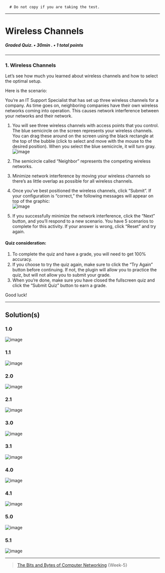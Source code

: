 ``` 
  # Do not copy if you are taking the test.
``` 
--- 
 
# Wireless Channels    
##### Graded Quiz. • 30min . • 1 total points 
----- 

### 1. Wireless Channels   

Let’s see how much you learned about wireless channels and how to select the optimal setup.

Here is the scenario: 

You’re an IT Support Specialist that has set up three wireless channels for a company. As time goes on, neighboring companies have their own wireless networks coming into operation. This causes network interference between your networks and their network.

 1. You will see three wireless channels with access points that you control. The blue semicircle on the screen represents your wireless channels. You can drag these around on the screen using the black rectangle at the top of the bubble (click to select and move with the mouse to the desired position). When you select the blue semicircle, it will turn gray.
    ![image](https://github.com/repans/Google-IT-Support-Professional-Certificate/assets/89868933/92b01c95-1885-45ad-9404-a6ed9f31a673)
 2. The semicircle called “Neighbor” represents the competing wireless networks.

 3. Minimize network interference by moving your wireless channels so there’s as little overlap as possible for all wireless channels.

 4. Once you’ve best positioned the wireless channels, click “Submit”. If your configuration is “correct,” the following messages will appear on top of the graphic:    
    ![image](https://github.com/repans/Google-IT-Support-Professional-Certificate/assets/89868933/d4b76f09-d225-447d-b0d9-0244fc6b4270)

 5. If you successfully minimize the network interference, click the “Next” button, and you’ll respond to a new scenario. You have 5 scenarios to complete for this activity. If your answer is wrong, click “Reset” and try again. 


#### Quiz consideration:

  1. To complete the quiz and have a grade, you will need to get 100% accuracy.     
  1. If you choose to try the quiz again, make sure to click the “Try Again” button before continuing. If not, the plugin will allow you to practice the quiz, but will not allow you to submit your grade.     
  1. When you’re done, make sure you have closed the fullscreen quiz and click the “Submit Quiz” button to earn a grade.    

Good luck! 


------------------ 
## Solution(s)  

### 1.0  
![image](https://github.com/repans/Google-IT-Support-Professional-Certificate/assets/89868933/7147d047-73b1-4d10-b497-63ab23c6875f)

### 1.1 
![image](https://github.com/repans/Google-IT-Support-Professional-Certificate/assets/89868933/4c5c68b2-2c4b-4c7f-b126-24a97908a2b7)

### 2.0  
![image](https://github.com/repans/Google-IT-Support-Professional-Certificate/assets/89868933/d1d3446b-fc8f-4c9a-a6ed-fcfa01b14671)

### 2.1 
![image](https://github.com/repans/Google-IT-Support-Professional-Certificate/assets/89868933/64f66e00-37e2-41c2-b80f-f9b60b95b48a)

### 3.0 
![image](https://github.com/repans/Google-IT-Support-Professional-Certificate/assets/89868933/645c4be6-17d7-48aa-b8be-9c9cbc4318dd)

### 3.1 
![image](https://github.com/repans/Google-IT-Support-Professional-Certificate/assets/89868933/cf9cf65a-6abb-4785-93d4-904a3a3369f4)

### 4.0 
![image](https://github.com/repans/Google-IT-Support-Professional-Certificate/assets/89868933/e2dd564a-b2ad-4049-bced-f16374d85d36)

### 4.1 
![image](https://github.com/repans/Google-IT-Support-Professional-Certificate/assets/89868933/f60bdec7-61c8-4304-8c95-de61c988d471)

### 5.0 
![image](https://github.com/repans/Google-IT-Support-Professional-Certificate/assets/89868933/5151eb87-3711-4f3a-b105-a9cd7199aee8)
 
### 5.1 
![image](https://github.com/repans/Google-IT-Support-Professional-Certificate/assets/89868933/08d35c5b-e0d3-403f-8aa9-14945ba5d9d8)






--- 
> [The Bits and Bytes of Computer Networking](https://www.coursera.org/learn/computer-networking/) {Week-5} 
